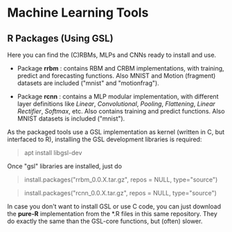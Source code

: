 # Machine Learning Tools

## R Packages (Using GSL)

Here you can find the (C)RBMs, MLPs and CNNs ready to install and use.

* Package **rrbm** : contains RBM and CRBM implementations, with training, predict and forecasting functions. Also MNIST and Motion (fragment) datasets are included ("mnist" and "motionfrag").

* Package **rcnn** : contains a MLP modular implementation, with different layer definitions like *Linear*, *Convolutional*, *Pooling*, *Flattening*, *Linear Rectifier*, *Softmax*, etc. Also contains training and predict functions. Also MNIST datasets is included ("mnist").

As the packaged tools use a GSL implementation as kernel (written in C, but interfaced to R), installing the GSL development libraries is required:

> apt install libgsl-dev

Once "gsl" libraries are installed, just do

> install.packages("rrbm_0.0.X.tar.gz", repos = NULL, type="source")

> install.packages("rcnn_0.0.X.tar.gz", repos = NULL, type="source")

In case you don't want to install GSL or use C code, you can just download the **pure-R** implementation from the *.R files in this same repository. They do exactly the same than the GSL-core functions, but (often) slower.

